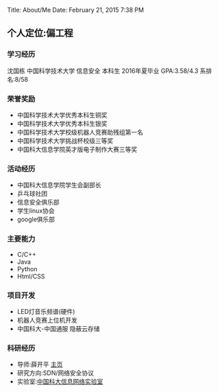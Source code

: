 Title: About/Me
Date: February 21, 2015 7:38 PM


## 个人定位:偏工程

### 学习经历
沈国栋 中国科学技术大学 信息安全 本科生 2016年夏毕业 GPA:3.58/4.3 系排名:8/58

### 荣誉奖励
- 中国科学技术大学优秀本科生铜奖
- 中国科学技术大学优秀本科生银奖
- 中国科学技术大学校级机器人竞赛助残组第一名
- 中国科学技术大学挑战杯校级三等奖
- 中国科大信息学院英才版电子制作大赛三等奖

### 活动经历
- 中国科大信息学院学生会副部长
- 乒乓球社团
- 信息安全俱乐部
- 学生linux协会
- google俱乐部

### 主要能力
- C/C++
- Java
- Python
- Html/CSS

### 项目开发
- LED灯音乐频谱(硬件)
- 机器人竞赛上位机开发
- 中国科大-中国通服 隐蔽云存储

### 科研经历
- 导师:薛开平 [主页](http://staff.ustc.edu.cn/~kpxue)
- 研究方向:SDN/网络安全协议
- 实验室:[中国科大信息网络实验室](http://if.ustc.edu.cn)